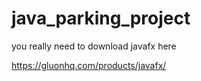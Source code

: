 # java_parking_project


you really need to download javafx here

https://gluonhq.com/products/javafx/
